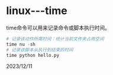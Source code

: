 # linux---time

time命令可以用来记录命令或脚本执行时间。  

```r
# 记录该动作所需时间：统计当前文件夹占用空间
time nu -sh
# 记录该脚本从执行到结束的时间
time python hello.py
```


2023/12/11  
